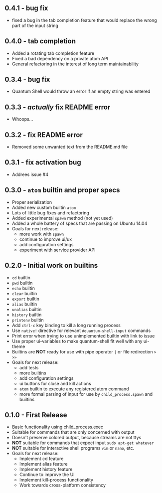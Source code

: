 ## 0.4.1 - bug fix
* fixed a bug in the tab completion feature that would replace the wrong part of the input string

## 0.4.0 - tab completion
* Added a rotating tab completion feature
* Fixed a bad dependency on a private atom API
* General refactoring in the interest of long term maintainability

## 0.3.4 - bug fix
* Quantum Shell would throw an error if an empty string was entered

## 0.3.3 - *actually* fix README error
* Whoops...

## 0.3.2 - fix README error
* Removed some unwanted text from the README.md file

## 0.3.1 - fix activation bug
* Addrees issue #4

## 0.3.0 - `atom` builtin and proper specs
* Proper serialization
* Added new custom builtin `atom`
* Lots of little bug fixes and refactoring
* Added experimental `spawn` method (not yet used)
* Added a whole battery of specs that are passing on Ubuntu 14.04
* Goals for next release:
    * more work with `spawn`
    * continue to improve ui/ux
    * add configuration settings
    * experiment with service provider API

## 0.2.0 - Initial work on builtins
* `cd` builtin
* `pwd` builtin
* `echo` builtin
* `clear` builtin
* `export` builtin
* `alias` builtin
* `unalias` builtin
* `history` builtin
* `printenv` builtin
* Add `ctrl-c` key binding to kill a long running process
* Use `native!` directive for relevant `#quantum-shell-input` commands
* Print error when trying to use unimplemented builtin with link to issue
* Use proper ui-variables to make quantum-shell fit well with any ui-theme
* Builtins are **NOT** ready for use with pipe operator `|` or file redirection `>` `>>`
* Goals for next release:
    * add tests
    * more builtins
    * add configuration settings
    * ui buttons for close and kill actions
    * `atom` builtin to execute any registered atom command
    * more formal parsing of input for use by `child_process.spawn` and builtins

## 0.1.0 - First Release
* Basic functionality using child_process.exec
* Suitable for commands that are only concerned with output
* Doesn't preserve colored output, because streams are not ttys
* **NOT** suitable for commands that expect input `sudo apt-get whatever`
* **NOT** suitable for interactive shell programs `vim` or `nano`, etc.
* Goals for next release:
    * Implement cd feature
    * Implement alias feature
    * Implement history feature
    * Continue to improve the UI
    * Implement kill-process functionality
    * Work towards cross-platform consistency

